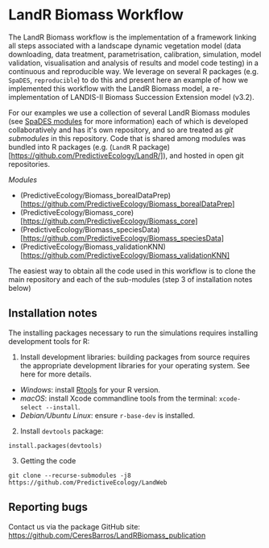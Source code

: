 # LandR Biomass Workflow
The LandR Biomass workflow is the implementation of a framework linking all steps associated with a landscape dynamic vegetation model (data downloading, data treatment, parametrisation, calibration, simulation, model validation, visualisation and analysis of results and model code testing) in a continuous and reproducible way.
We leverage on several R packages (e.g. `SpaDES`, `reproducible`) to do this and present here an example of how we implemented this workflow with the LandR Biomass model, a re-implementation of LANDIS-II Biomass Succession Extension model (v3.2).

For our examples we use a collection of several LandR Biomass modules (see [SpaDES modules](https://spades-core.predictiveecology.org/articles/i-introduction.html) for more information) each of which is developed collaboratively and has it's own repository, and so are treated as *git submodules* in this repository. Code that is shared among modules was bundled into R packages (e.g. (`LandR` R package)[https://github.com/PredictiveEcology/LandR/]), and hosted in open git repositories. 

*Modules*
* (PredictiveEcology/Biomass_borealDataPrep)[https://github.com/PredictiveEcology/Biomass_borealDataPrep]
* (PredictiveEcology/Biomass_core)[https://github.com/PredictiveEcology/Biomass_core]
* (PredictiveEcology/Biomass_speciesData)[https://github.com/PredictiveEcology/Biomass_speciesData]
* (PredictiveEcology/Biomass_validationKNN)[https://github.com/PredictiveEcology/Biomass_validationKNN]

The easiest way to obtain all the code used in this workflow is to clone the main repository and each of the sub-modules (step 3 of installation notes below)

## Installation notes
The installing packages necessary to run the simulations requires installing development tools for R:

1. Install development libraries: building packages from source requires the appropriate development libraries for your operating system. See here for more details.

* *Windows*: install [Rtools](https://cran.r-project.org/bin/windows/Rtools/) for your R version.
* *macOS*: install Xcode commandline tools from the terminal: `xcode-select --install`.
* *Debian/Ubuntu Linux*: ensure `r-base-dev` is installed.

2. Install `devtools` package:
```
install.packages(devtools)
```

3. Getting the code
```
git clone --recurse-submodules -j8 https://github.com/PredictiveEcology/LandWeb
```

## Reporting bugs
Contact us via the package GitHub site: https://github.com/CeresBarros/LandRBiomass_publication
